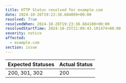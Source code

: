 ```yaml
---
title: HTTP Status resolved for example.com
date: 2024-10-26T19:23:38.684089+00:00
resolved: True
resolvedWhen: 2024-10-26T19:23:38.684100+00:00
resolvedStartTime: 2024-10-25T21:09:43.191474+00:00
severity: notice
affected:
  - example.com
section: issue
---
```


| Expected Statuses | Actual Status  |
|-------------------|----------------|
| 200, 301, 302 | 200 |
